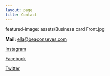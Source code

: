 ```yaml
---
layout: page
title: Contact
---
```


featured-image: assets/Business card Front.jpg

**Mail:** ella@beaconseyes.com

[Instagram](https://www.instagram.com/beacons_eyes/)

[Facebook](https://www.facebook.com/Beacons-Eyes-Graphic-Design-210658363708081)

[Twitter](https://twitter.com/BeaconsEyes)
